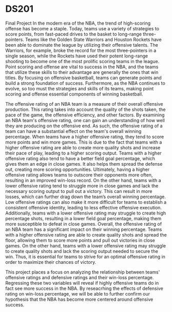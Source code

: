 # DS201
Final Project
In the modern era of the NBA, the trend of high-scoring offense has become a staple. Today, teams use a variety of strategies to score points, from fast-paced drives to the basket to long-range three-pointers. Teams like the Golden State Warriors and Houston Rockets have been able to dominate the league by utilizing their offensive talents. The Warriors, for example, broke the record for the most three-pointers in a single season, while the Rockets have used their potent long-range shooting to become one of the most prolific scoring teams in the league. Point scoring and offense are vital to success in the NBA, and the teams that utilize these skills to their advantage are generally the ones that win titles. By focusing on offensive basketball, teams can generate points and build a strong foundation of success. Furthermore, as the NBA continues to evolve, so too must the strategies and skills of its teams, making point scoring and offense essential components of winning basketball.

The offensive rating of an NBA team is a measure of their overall offensive production. This rating takes into account the quality of the shots taken, the pace of the game, the offensive efficiency, and other factors. By examining an NBA team's offensive rating, one can gain an understanding of how well they are producing on the offensive end. As such, the offensive rating of a team can have a substantial effect on the team's overall winning percentage. When teams have a higher offensive rating, they tend to score more points and win more games. This is due to the fact that teams with a higher offensive rating are able to create more quality shots and increase their pace of play, leading to a higher scoring output. Teams with a higher offensive rating also tend to have a better field goal percentage, which gives them an edge in close games. It also helps them spread the defense out, creating more scoring opportunities. Ultimately, having a higher offensive rating allows teams to outscore their opponents more often, resulting in an improved win-loss record. On the other hand, teams with a lower offensive rating tend to struggle more in close games and lack the necessary scoring output to pull out a victory. This can result in more losses, which can further drag down the team’s overall winning percentage. Low offensive ratings can also make it more difficult for teams to establish a consistent offensive identity, leading to less effective offensive execution. Additionally, teams with a lower offensive rating may struggle to create high percentage shots, resulting in a lower field goal percentage, making them more susceptible to defeat in close games. Overall, the offensive rating of an NBA team has a significant impact on their winning percentage. Teams with a higher offensive rating are able to create quality shots and spread the floor, allowing them to score more points and pull out victories in close games. On the other hand, teams with a lower offensive rating may struggle to create quality shots and lack the scoring output needed to secure the win. Thus, it is essential for teams to strive for an optimal offensive rating in order to maximize their chances of victory.

This project places a focus on analyzing the relationship between teams' offensive ratings and defensive ratings and their win-loss percentage. Regressing these two variables will reveal if highly offensive teams do in fact see more success in the NBA. By reseacrhing the effects of defensive rating on win-loss percentage, we will be able to further confirm our hypothesis that the NBA has become more centered around offensive success. 
